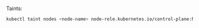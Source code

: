 Taints:
```bash
kubectl taint nodes <node-name> node-role.kubernetes.io/control-plane:NoSchedule
```